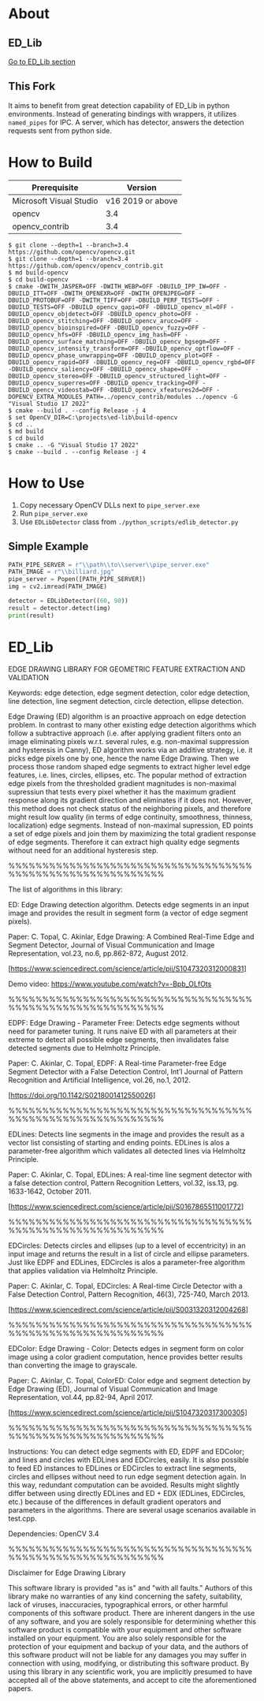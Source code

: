 # About

## ED_Lib

[Go to ED_Lib section](#sec:ED_Lib)

## This Fork

It aims to benefit from great detection capability of ED_Lib in python environments.
Instead of generating bindings with wrappers, it utilizes `named_pipes` for IPC. A
server, which has detector, answers the detection requests sent from python side.

# How to Build

| Prerequisite            | Version           |
|-------------------------|-------------------|
| Microsoft Visual Studio | v16 2019 or above |
| opencv                  | 3.4               |
| opencv_contrib          | 3.4               |


    $ git clone --depth=1 --branch=3.4 https://github.com/opencv/opencv.git
    $ git clone --depth=1 --branch=3.4 https://github.com/opencv/opencv_contrib.git
    $ md build-opencv
    $ cd build-opencv
    $ cmake -DWITH_JASPER=OFF -DWITH_WEBP=OFF -DBUILD_IPP_IW=OFF -DBUILD_ITT=OFF -DWITH_OPENEXR=OFF -DWITH_OPENJPEG=OFF -DBUILD_PROTOBUF=OFF -DWITH_TIFF=OFF -DBUILD_PERF_TESTS=OFF -DBUILD_TESTS=OFF -DBUILD_opencv_gapi=OFF -DBUILD_opencv_ml=OFF -DBUILD_opencv_objdetect=OFF -DBUILD_opencv_photo=OFF -DBUILD_opencv_stitching=OFF -DBUILD_opencv_aruco=OFF -DBUILD_opencv_bioinspired=OFF -DBUILD_opencv_fuzzy=OFF -DBUILD_opencv_hfs=OFF -DBUILD_opencv_img_hash=OFF -DBUILD_opencv_surface_matching=OFF -DBUILD_opencv_bgsegm=OFF -DBUILD_opencv_intensity_transform=OFF -DBUILD_opencv_optflow=OFF -DBUILD_opencv_phase_unwrapping=OFF -DBUILD_opencv_plot=OFF -DBUILD_opencv_rapid=OFF -DBUILD_opencv_reg=OFF -DBUILD_opencv_rgbd=OFF -DBUILD_opencv_saliency=OFF -DBUILD_opencv_shape=OFF -DBUILD_opencv_stereo=OFF -DBUILD_opencv_structured_light=OFF -DBUILD_opencv_superres=OFF -DBUILD_opencv_tracking=OFF -DBUILD_opencv_videostab=OFF -DBUILD_opencv_xfeatures2d=OFF -DOPENCV_EXTRA_MODULES_PATH=../opencv_contrib/modules ../opencv -G "Visual Studio 17 2022"
    $ cmake --build . --config Release -j 4
    $ set OpenCV_DIR=C:\projects\ed-lib\build-opencv
    $ cd ..
    $ md build
    $ cd build
    $ cmake .. -G "Visual Studio 17 2022"
    $ cmake --build . --config Release -j 4

# How to Use

1. Copy necessary OpenCV DLLs next to `pipe_server.exe`
2. Run `pipe_server.exe`
3. Use `EDLibDetector` class from `./python_scripts/edlib_detector.py`

## Simple Example

```python
PATH_PIPE_SERVER = r"\\path\\to\\server\\pipe_server.exe"
PATH_IMAGE = r"\\billiard.jpg"
pipe_server = Popen([PATH_PIPE_SERVER])
img = cv2.imread(PATH_IMAGE)

detector = EDLibDetector((60, 90))
result = detector.detect(img)
print(result)
```


<h1 id="sec:ED_Lib">ED_Lib</h3>

EDGE DRAWING LIBRARY FOR GEOMETRIC FEATURE EXTRACTION AND VALIDATION

Keywords: edge detection, edge segment detection, color edge detection, line detection, line segment detection, circle detection, ellipse detection.

Edge Drawing (ED) algorithm is an proactive approach on edge detection problem.
In contrast to many other existing edge detection algorithms which follow a subtractive approach (i.e. after applying gradient filters onto an image eliminating pixels w.r.t. several rules, e.g. non-maximal suppression and hysteresis in Canny), ED algorithm works via an additive strategy, i.e. it picks edge pixels one by one, hence the name Edge Drawing.
Then we process those random shaped edge segments to extract higher level edge features, i.e. lines, circles, ellipses, etc.
The popular method of extraction edge pixels from the thresholded gradient magnitudes is non-maximal supressiun that tests every pixel whether it has the maximum gradient response along its gradient direction and eliminates if it does not.
However, this method does not check status of the neighboring pixels, and therefore might result low quality (in terms of edge continuity, smoothness, thinness, localization) edge segments.
Instead of non-maximal supression, ED points a set of edge pixels and join them by maximizing the total gradient response of edge segments.
Therefore it can extract high quality edge segments without need for an additional hysteresis step. 

%%%%%%%%%%%%%%%%%%%%%%%%%%%%%%%%%%%%%%%%%%%%%%%%%%%%%%%%%%%

The list of algorithms in this library:

ED: Edge Drawing detection algorithm. Detects edge segments in an input image and provides the result in segment form (a vector of edge segment pixels).

Paper: C. Topal, C. Akinlar, Edge Drawing: A Combined Real-Time Edge and Segment Detector, Journal of Visual Communication and Image Representation, vol.23, no.6, pp.862-872, August 2012.

[https://www.sciencedirect.com/science/article/pii/S1047320312000831]

Demo video: https://www.youtube.com/watch?v=-Bpb_OLfOts

%%%%%%%%%%%%%%%%%%%%%%%%%%%%%%%%%%%%%%%%%%%%%%%%%%%%%%%%%%%

EDPF: Edge Drawing - Parameter Free: Detects edge segments without need for parameter tuning. It runs naive ED with all parameters at their extreme to detect all possible edge segments, then invalidates false detected segments due to Helmholtz Principle.

Paper: C. Akinlar, C. Topal, EDPF: A Real-time Parameter-free Edge Segment Detector with a False Detection Control, Int’l Journal of Pattern Recognition and Artificial Intelligence, vol.26, no.1, 2012.

[https://doi.org/10.1142/S0218001412550026]

%%%%%%%%%%%%%%%%%%%%%%%%%%%%%%%%%%%%%%%%%%%%%%%%%%%%%%%%%%%

EDLines: Detects line segments in the image and provides the result as a vector list consisting of starting and ending points.
EDLines is alos a parameter-free algorithm which validates all detected lines via Helmholtz Principle.

Paper: C. Akinlar, C. Topal, EDLines: A real-time line segment detector with a false detection control, Pattern Recognition Letters, vol.32, iss.13, pg. 1633-1642, October 2011. 

[https://www.sciencedirect.com/science/article/pii/S0167865511001772]

%%%%%%%%%%%%%%%%%%%%%%%%%%%%%%%%%%%%%%%%%%%%%%%%%%%%%%%%%%%

EDCircles: Detects circles and ellipses (up to a level of eccentricity) in an input image and returns the result in a list of circle and ellipse parameters. Just like EDPF and EDLines, EDCircles is alos a parameter-free algorithm that applies validation via Helmholtz Principle.

Paper: C. Akinlar, C. Topal, EDCircles: A Real-time Circle Detector with a False Detection Control, Pattern Recognition, 46(3), 725-740, March 2013.

[https://www.sciencedirect.com/science/article/pii/S0031320312004268]

%%%%%%%%%%%%%%%%%%%%%%%%%%%%%%%%%%%%%%%%%%%%%%%%%%%%%%%%%%%

EDColor: Edge Drawing - Color: Detects edges in segment form on color image using a color gradient computation, hence provides better results than converting the image to grayscale.

Paper: C. Akinlar, C. Topal, ColorED: Color edge and segment detection by Edge Drawing (ED), Journal of Visual Communication and Image Representation, vol.44, pp.82-94, April 2017.

[https://www.sciencedirect.com/science/article/pii/S1047320317300305]

%%%%%%%%%%%%%%%%%%%%%%%%%%%%%%%%%%%%%%%%%%%%%%%%%%%%%%%%%%%

Instructions:
You can detect edge segments with ED, EDPF and EDColor; and lines and circles with EDLines and EDCircles, easily.
It is also possible to feed ED instances to EDLines or EDCircles to extract line segments, circles and ellipses without need to run edge segment detection again.
In this way, redundant computation can be avoided.
Results might slightly differ between using directly EDLines and ED + EDX (EDLines, EDCircles, etc.) because of the differences in default gradient operators and parameters in the algorithms.
There are several usage scenarios available in test.cpp. 

Dependencies: OpenCV 3.4

%%%%%%%%%%%%%%%%%%%%%%%%%%%%%%%%%%%%%%%%%%%%%%%%%%%%%%%%%%%

Disclaimer for Edge Drawing Library

This software library is provided "as is" and "with all faults." Authors of this library make no warranties of any kind concerning the safety, suitability, lack of viruses, inaccuracies, typographical errors, or other harmful components of this software product. 
There are inherent dangers in the use of any software, and you are solely responsible for determining whether this software product is compatible with your equipment and other software installed on your equipment. 
You are also solely responsible for the protection of your equipment and backup of your data, and the authors of this software product will not be liable for any damages you may suffer in connection with using, modifying, or distributing this software product. 
By using this library in any scientific work, you are implicitly presumed to have accepted all of the above statements, and accept to cite the aforementioned papers.

